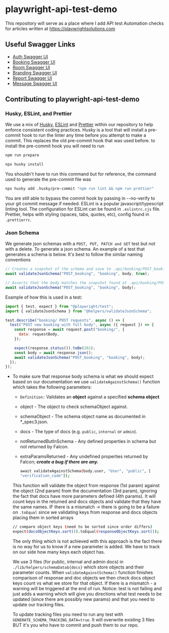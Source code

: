 # playwright-api-test-demo

This repository will serve as a place where I add API test Automation checks for articles written at <https://playwrightsolutions.com>

## Useful Swagger Links

- [Auth Swagger UI](https://automationintesting.online/auth/swagger-ui/index.html#/)
- [Booking Swagger UI](https://automationintesting.online/booking/swagger-ui/index.html#/)
- [Room Swagger UI](https://automationintesting.online/room/swagger-ui/index.html#/)
- [Branding Swagger UI](https://automationintesting.online/branding/swagger-ui/index.html#/)
- [Report Swagger UI](https://automationintesting.online/report/swagger-ui/index.html#/)
- [Message Swagger UI](https://automationintesting.online/message/swagger-ui/index.html#/)

## Contributing to playwright-api-test-demo

### Husky, ESLint, and Prettier

We use a mix of [Husky](https://github.com/typicode/husky), [ESLint](https://eslint.org/) and [Prettier](https://prettier.io/) within our repository to help enforce consistent coding practices. Husky is a tool that will install a pre-commit hook to run the linter any time before you attempt to make a commit. This replaces the old pre-commit hook that was used before. to install the pre-commit hook you will need to run

```bash
npm run prepare
```

```bash
npx husky install
```

You shouldn't have to run this command but for reference, the command used to generate the pre-commit file was

```bash
npx husky add .husky/pre-commit "npm run lint && npm run prettier"
```

You are still able to bypass the commit hook by passing in --no-verify to your git commit message if needed.
ESLint is a popular javascript/typescript linting tool. The configuration for ESLint can be found in `.eslintrc.cjs` file. Prettier, helps with styling (spaces, tabs, quotes, etc), config found in `.prettierrc`.

### Json Schema

We generate json schemas with a `POST, PUT, PATCH and GET` test but not with a delete. To generate a json schema. An example of a test that generates a schema is below. It's best to follow the similar naming conventions

```javascript
// Creates a snapshot of the schema and save to .api/booking/POST_booking_schema.json
await validateJsonSchema("POST_booking", "booking", body, true);

// Asserts that the body matches the snapshot found at .api/booking/POST_booking_schema.json
await validateJsonSchema("POST_booking", "booking", body);
```

Example of how this is used in a test:

```javascript
import { test, expect } from "@playwright/test";
import { validateJsonSchema } from "@helpers/validateJsonSchema";

test.describe("booking/ POST requests", async () => {
  test("POST new booking with full body", async ({ request }) => {
    const response = await request.post("booking/", {
      data: requestBody,
    });

    expect(response.status()).toBe(201);
    const body = await response.json();
    await validateJsonSchema("POST_booking", "booking", body);
  });
});
```

- To make sure that response body schema is what we should expect based on our documentation we use `validateAgainstSchema()` function which takes the following parameters:

  - `Definition:` Validates an **object** against a specified **schema object**
  - object - The object to check schemaObject against.
  - schemaObject - The schema object name as documented in \*\_spec3.json.
  - docs - The type of docs (e.g. `public`, `internal` or `admin`).
  - notReturnedButInSchema - Any defined properties in schema but not returned by Falcon.
  - extraParamsReturned - Any undefined properties returned by Falcon; **_create a bug if there are any._**

    ```bash
    await validateAgainstSchema(body.user, "User", "public", [
    "verification_code"]);
    ```

  This function will validate the object from response (1st param) against the object (2nd param) from the documentation (3rd param), ignoring the fact that docs have more parameters defined (4th params).
  It will count keys in the returned and docs objects and validate that they have the same names. IF there is a mismatch -> there is going to be a failure on `.toEqual` since we validating keys from response and docs objects placing them in sorted arrays

  ```bash
  // compare object keys (need to be sorted since order differs)
  expect(docsObjectKeys.sort()).toEqual(responseObjectKeys.sort());
  ```

  The only thing which is not achieved with this approach is the fact there is no way for us to know if a new parameter is added. We have to track on our side how many keys each object has.

  We use 3 files (for public, internal and admin docs) in `./lib/helpers/schemaData${docs}` which store objects and their parameter counts.
  When `validateAgainstSchema()` function finishes comparison of response and doc objects we then check docs object keys count vs what we store for that object. If there is a mismatch - a warning will be triggered at the end of run. Notice: test is not failing and just adds a warning which will give you directions what test needs to be updated (since there are possibly new params) and that you need to update our tracking files.

  To update tracking files you need to run any test with `GENERATE_SCHEMA_TRACKING_DATA=true`. It will overwrite existing 3 files BUT it's you who have to commit and push them to our repo.
